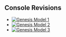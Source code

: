 ## Console Revisions

- [![Genesis Model 1](/images/consoles/small/Sega-Genesis-Mod1-Set.jpg)](/console/sega-genesis/model-1 "Genesis Model 1")
- [![Genesis Model 2](/images/consoles/small/Sega-Genesis-Mod1-Set.jpg)](/console/sega-genesis/model-2 "Genesis Model 2")
- [![Genesis Model 3](/images/consoles/small/Sega-Genesis-Mod1-Set.jpg)](/console/sega-genesis/model-3 "Genesis Model 3")

